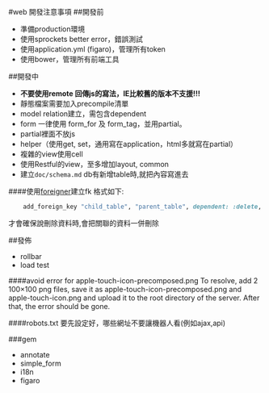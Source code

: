 #web 開發注意事項
##開發前
* 準備production環境
* 使用sprockets better error，錯誤測試
* 使用application.yml (figaro)，管理所有token
* 使用bower，管理所有前端工具

##開發中
* **不要使用remote 回傳js的寫法，IE比較舊的版本不支援!!!**
* 靜態檔案需要加入precompile清單
* model relation建立，需包含dependent
* form 一律使用 form_for 及 form_tag，並用partial。
* partial裡面不放js
* helper（使用get, set，通用寫在application，html多就寫在partial）
* 複雜的view使用cell
* 使用Restful的view，至多增加layout, common
* 建立`doc/schema.md` db有新增table時,就把內容寫進去

####使用[foreigner](https://github.com/matthuhiggins/foreigner)建立fk
格式如下:
```rb
    add_foreign_key "child_table", "parent_table", dependent: :delete, name: "child_xxx_id_fk"
```

才會確保說刪除資料時,會把關聯的資料一併刪除


##發佈
* rollbar
* load test

####avoid error for apple-touch-icon-precomposed.png
To resolve, add 2 100×100 png files, save it as apple-touch-icon-precomposed.png and apple-touch-icon.png and upload it to the root directory of the server. After that, the error should be gone.

####robots.txt
要先設定好，哪些網址不要讓機器人看(例如ajax,api)

###gem
* annotate
* simple_form
* i18n
* figaro

